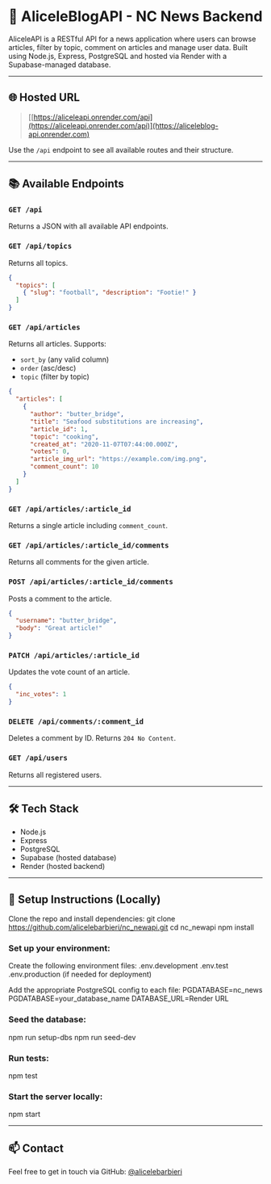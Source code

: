# 📰 AliceleBlogAPI - NC News Backend

AliceleAPI is a RESTful API for a news application where users can browse articles, filter by topic, comment on articles and manage user data. Built using Node.js, Express, PostgreSQL and hosted via Render with a Supabase-managed database.

---

## 🌐 Hosted URL

> [[https://aliceleapi.onrender.com/api](https://aliceleapi.onrender.com/api)](https://aliceleblog-api.onrender.com)

Use the `/api` endpoint to see all available routes and their structure.

---

## 📚 Available Endpoints

### `GET /api`
Returns a JSON with all available API endpoints.

### `GET /api/topics`
Returns all topics.
```json
{
  "topics": [
    { "slug": "football", "description": "Footie!" }
  ]
}
```

### `GET /api/articles`
Returns all articles. Supports:
- `sort_by` (any valid column)
- `order` (asc/desc)
- `topic` (filter by topic)

```json
{
  "articles": [
    {
      "author": "butter_bridge",
      "title": "Seafood substitutions are increasing",
      "article_id": 1,
      "topic": "cooking",
      "created_at": "2020-11-07T07:44:00.000Z",
      "votes": 0,
      "article_img_url": "https://example.com/img.png",
      "comment_count": 10
    }
  ]
}
```

### `GET /api/articles/:article_id`
Returns a single article including `comment_count`.

### `GET /api/articles/:article_id/comments`
Returns all comments for the given article.

### `POST /api/articles/:article_id/comments`
Posts a comment to the article.
```json
{
  "username": "butter_bridge",
  "body": "Great article!"
}
```

### `PATCH /api/articles/:article_id`
Updates the vote count of an article.
```json
{
  "inc_votes": 1
}
```

### `DELETE /api/comments/:comment_id`
Deletes a comment by ID. Returns `204 No Content`.

### `GET /api/users`
Returns all registered users.

---


## 🛠 Tech Stack
- Node.js
- Express
- PostgreSQL
- Supabase (hosted database)
- Render (hosted backend)

---

## 🚀 Setup Instructions (Locally)

Clone the repo and install dependencies:
git clone https://github.com/alicelebarbieri/nc_newapi.git
cd nc_newapi
npm install

### Set up your environment:
Create the following environment files:
.env.development
.env.test
.env.production (if needed for deployment)

Add the appropriate PostgreSQL config to each file:
PGDATABASE=nc_news
PGDATABASE=your_database_name
DATABASE_URL=Render URL

### Seed the database:
npm run setup-dbs
npm run seed-dev


### Run tests:
npm test


### Start the server locally:
npm start

---

## 📫 Contact
Feel free to get in touch via GitHub: [@alicelebarbieri](https://github.com/alicelebarbieri)
